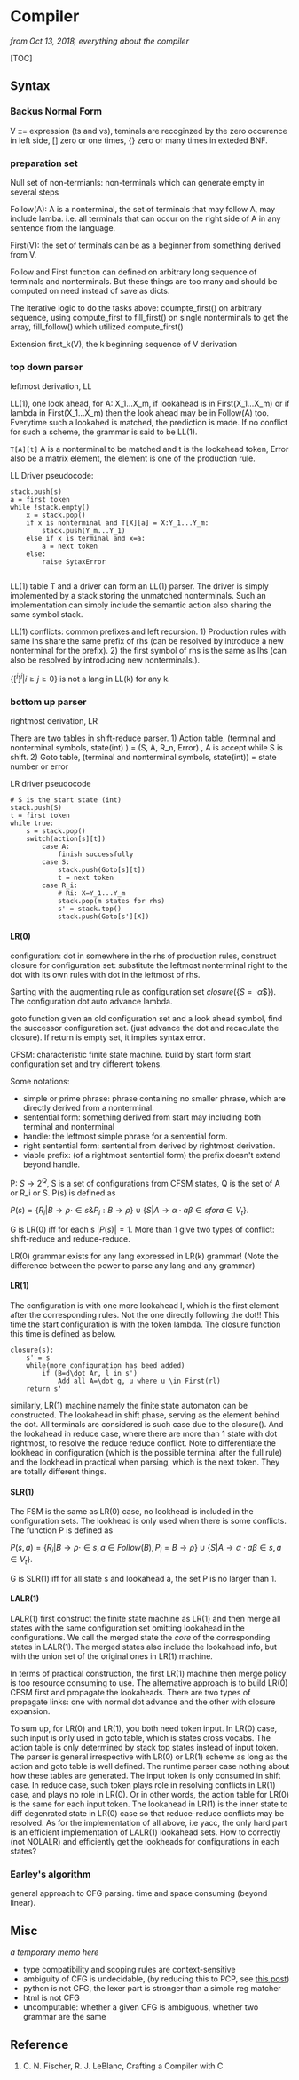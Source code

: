 # Compiler

*from Oct 13, 2018, everything about the compiler* 

[TOC]

## Syntax

### Backus Normal Form

V ::= expression (ts and vs), teminals are recoginzed by the zero occurence in left side, [] zero or one times, {} zero or many times in exteded BNF.

### preparation set

Null set of non-termianls: non-terminals which can generate empty in several steps

Follow(A): A is a nonterminal, the set of terminals that may follow A, may include lamba. i.e. all terminals that can occur on the right side of A in any sentence from the language.

First(V): the set of terminals can be as a beginner from something derived from V.

Follow and First function can defined on arbitrary long sequence of terminals and nonterminals. But these things are too many and should be computed on need instead of save as dicts.

The iterative logic to do the tasks above: coumpte_first() on arbitrary sequence, using compute_first to fill_first() on single nonterminals to get the array, fill_follow() which utilized compute_first()

Extension first_k(V), the k beginning sequence of V derivation

### top down parser

leftmost derivation, LL

LL(1), one look ahead, for A: X_1…X_m, if lookahead is in First(X_1…X_m) or if lambda in First(X_1…X_m) then the look ahead may be in Follow(A) too. Everytime such a lookahed is matched, the prediction is made. If no conflict for such a scheme, the grammar is said to be LL(1). 

`T[A][t]` A is a nonterminal to be matched and t is the lookahead token, Error also be a matrix element, the element is one of the production rule.

LL Driver pseudocode: 

```
stack.push(s)
a = first token
while !stack.empty()
	x = stack.pop()	
	if x is nonterminal and T[X][a] = X:Y_1...Y_m:
		stack.push(Y_m...Y_1)
	else if x is terminal and x=a:
		a = next token
	else:
		raise SytaxError
		
```

LL(1) table T and a driver can form an LL(1) parser. The driver is simply implemented by a stack storing the unmatched nonterminals. Such an implementation can simply include the semantic action also sharing the same symbol stack.

LL(1) conflicts: common prefixes and left recursion. 1) Production rules with same lhs share the same prefix of rhs (can be resolved by introduce a new nonterminal for the prefix). 2) the first symbol of rhs is the same as lhs (can also be resolved by introducing new nonterminals.). 

$\{[^i]^j\vert i\geq j\geq 0\}$ is not a lang in LL(k) for any k.

### bottom up parser

rightmost derivation, LR

There are two tables in shift-reduce parser. 1) Action table, (terminal and nonterminal symbols, state(int) ) = (S, A, R_n, Error) , A is accept while S is shift. 2) Goto table, (terminal and nonterminal symbols, state(int)) = state number or error

LR driver pseudocode

```
# S is the start state (int)
stack.push(S)
t = first token
while true:
	s = stack.pop()
	switch(action[s][t])
		case A:
			finish successfully
		case S:
			stack.push(Goto[s][t])
			t = next token
		case R_i:
			# Ri: X=Y_1...Y_m
			stack.pop(m states for rhs)
			s' = stack.top()
			stack.push(Goto[s'][X])	
```

#### LR(0)

configuration: dot in somewhere in the rhs of production rules, construct closure for configuration set: substitute the leftmost nonterminal right to the dot with its own rules with dot in the leftmost of rhs.

Sarting with the augmenting rule as configuration set $closure(\{S=\cdot \alpha \$\})$. The configuration dot auto advance lambda.

goto function given an old configuration set and a look ahead symbol, find the successor configuration set. (just advance the dot and recaculate the closure). If return is empty set, it implies syntax error. 

CFSM: characteristic finite state machine. build by start form start configuration set and try different tokens.

Some notations: 

* simple or prime phrase: phrase containing no smaller phrase, which are directly derived from a nonterminal.
* sentential form: something derived from start may including both terminal and nonterminal
* handle: the leftmost simple phrase for a sentential form.
* right sentential form: sentential from derived by rightmost derivation.
* viable prefix: (of a rightmost sentential form) the prefix doesn't extend beyond handle.

P: $S\rightarrow 2^Q$, S is a set of configurations from CFSM states, Q is the set of A or R_i or S. P(s) is defined as

$P(s)=\{R_i\vert B\rightarrow \rho\cdot \in s \& P_i:   B\rightarrow \rho\}\cup \{S\vert A\rightarrow \alpha\cdot a\beta \in s for a \in V_t\}$.

G is LR(0) iff for each s $\vert P(s)\vert=1$. More than 1 give two types of conflict: shift-reduce and reduce-reduce.

LR(0) grammar exists for any lang expressed in LR(k) grammar! (Note the difference between the power to parse any lang and any grammar)

#### LR(1)

The configuration is with one more lookahead l, which is the first element after the corresponding rules. Not the one directly following the dot!! This time the start configuration is with the token lambda. The closure function this time is defined as below.

```
closure(s):
	s' = s
	while(more configuration has beed added)
		if (B=d\dot Ar, l in s')
			Add all A=\dot g, u where u \in First(rl)
	return s'
```

similarly, LR(1) machine namely the finite state automaton can be constructed. The lookahead in shift phase, serving as the element behind the dot. All terminals are considered is such case due to the closure(). And the lookahead in reduce case, where there are more than 1 state with dot rightmost, to resolve the reduce reduce conflict. Note to differentiate the lookhead in configuration (which is the possible terminal after the full rule) and the lookhead in practical when parsing, which is the next token. They are totally different things.

#### SLR(1)

The FSM is the same as LR(0) case, no lookhead is included in the configuration sets. The lookhead is only used when there is some conflicts. The function P is defined as 

$P(s,a)=\{R_i\vert B\rightarrow \rho\cdot\in s, a\in Follow(B), P_i=B\rightarrow\rho\}\cup\{ S\vert A\rightarrow \alpha\cdot a\beta\in s, a \in V_t\}$.

G is SLR(1) iff for all state s and lookahead a, the set P is no larger than 1.

#### LALR(1)

LALR(1) first construct the finite state machine as LR(1) and then merge all states with the same configuration set omitting lookahead in the configurations.  We call the merged state the *core* of the corresponding states in LALR(1). The merged states also include the lookahead info, but with the union set of the original ones in LR(1) machine.

In terms of practical construction, the first LR(1) machine then merge policy is too resource consuming to use. The alternative approach is to build LR(0) CFSM first and propagate the lookaheads. There are two types of propagate links: one with normal dot advance and the other with closure expansion.

To sum up, for LR(0) and LR(1), you both need token input. In LR(0) case, such input is only used in goto table, which is states cross vocabs. The action table is only determined by stack top states instead of input token. The parser is general irrespective with LR(0) or LR(1) scheme as long as the action and goto table is well defined. The runtime parser case nothing about how these tables are generated.  The input token is only consumed in shift case. In reduce case, such token plays role in resolving conflicts in LR(1) case, and plays no role in LR(0). Or in other words, the action table for LR(0) is the same for each input token. The lookahead in LR(1) is the inner state to diff degenrated state in LR(0) case so that reduce-reduce conflicts may be resolved. As for the implementation of all above, i.e yacc, the only hard part is an efficient implementation of LALR(1) lookahead sets. How to correctly (not NOLALR) and efficiently get the lookheads for configurations in each states? 


### Earley's algorithm

general approach to CFG parsing. time and space consuming (beyond linear).

## Misc

*a temporary memo here*

* type compatibility and scoping rules are context-sensitive
* ambiguity of CFG is undecidable, (by reducing this to PCP, see [this post](https://cstheory.stackexchange.com/questions/4352/how-is-proving-a-context-free-language-to-be-ambiguous-undecidable))
* python is not CFG, the lexer part is stronger than a simple reg matcher
* html is not CFG
* uncomputable: whether a given CFG is ambiguous, whether two grammar are the same

## Reference

1. C. N. Fischer, R. J. LeBlanc, Crafting a Compiler with C